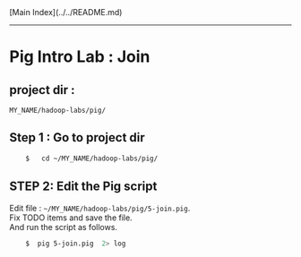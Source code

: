 <link rel='stylesheet' href='../../assets/css/main.css'/>
[Main Index](../../README.md)

-----

# Pig Intro Lab : Join

## project dir :
`MY_NAME/hadoop-labs/pig/`


## Step 1 : Go to project dir
```bash
    $   cd ~/MY_NAME/hadoop-labs/pig/
```

## STEP 2:  Edit the Pig script
Edit file :    `~/MY_NAME/hadoop-labs/pig/5-join.pig`.  
Fix TODO items and save the file.   
And run the script as follows.

```bash
    $  pig 5-join.pig  2> log
```
